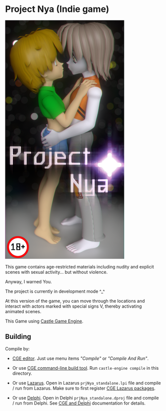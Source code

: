 # Project Nya (Indie game)

![Nya Title](./data/loading/cover.png)

This game contains age-restricted materials including nudity and explicit scenes with sexual activity... but without violence.

Anyway, I warned You.

The project is currently in development mode ^_^

At this version of the game, you can move through the locations and interact with actors marked with special signs V, thereby activating animated scenes.

This Game using [Castle Game Engine](https://castle-engine.io/).

## Building

Compile by:

- [CGE editor](https://castle-engine.io/editor). Just use menu items _"Compile"_ or _"Compile And Run"_.

- Or use [CGE command-line build tool](https://castle-engine.io/build_tool). Run `castle-engine compile` in this directory.

- Or use [Lazarus](https://www.lazarus-ide.org/). Open in Lazarus `prjNya_standalone.lpi` file and compile / run from Lazarus. Make sure to first register [CGE Lazarus packages](https://castle-engine.io/lazarus).

- Or use [Delphi](https://www.embarcadero.com/products/Delphi). Open in Delphi `prjNya_standalone.dproj` file and compile / run from Delphi. See [CGE and Delphi](https://castle-engine.io/delphi) documentation for details.